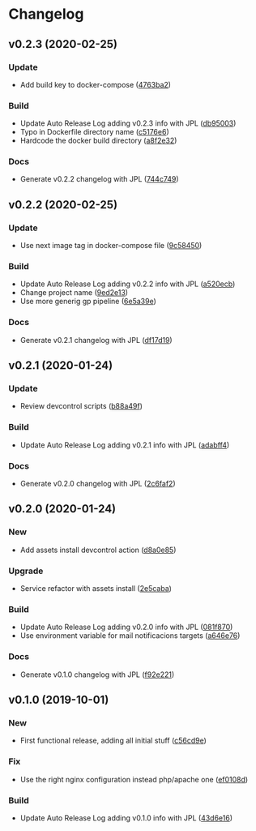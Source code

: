 # Changelog

## v0.2.3 (2020-02-25)

### Update

* Add build key to docker-compose ([4763ba2](https://github.com/teecke/gp-nginx/commit/4763ba2))

### Build

* Update Auto Release Log adding v0.2.3 info with JPL ([db95003](https://github.com/teecke/gp-nginx/commit/db95003))
* Typo in Dockerfile directory name ([c5176e6](https://github.com/teecke/gp-nginx/commit/c5176e6))
* Hardcode the docker build directory ([a8f2e32](https://github.com/teecke/gp-nginx/commit/a8f2e32))

### Docs

* Generate v0.2.2 changelog with JPL ([744c749](https://github.com/teecke/gp-nginx/commit/744c749))

## v0.2.2 (2020-02-25)

### Update

* Use next image tag in docker-compose file ([9c58450](https://github.com/teecke/gp-nginx/commit/9c58450))

### Build

* Update Auto Release Log adding v0.2.2 info with JPL ([a520ecb](https://github.com/teecke/gp-nginx/commit/a520ecb))
* Change project name ([9ed2e13](https://github.com/teecke/gp-nginx/commit/9ed2e13))
* Use more generig gp pipeline ([6e5a39e](https://github.com/teecke/gp-nginx/commit/6e5a39e))

### Docs

* Generate v0.2.1 changelog with JPL ([df17d19](https://github.com/teecke/gp-nginx/commit/df17d19))

## v0.2.1 (2020-01-24)

### Update

* Review devcontrol scripts ([b88a49f](https://github.com/teecke/gp-nginx/commit/b88a49f))

### Build

* Update Auto Release Log adding v0.2.1 info with JPL ([adabff4](https://github.com/teecke/gp-nginx/commit/adabff4))

### Docs

* Generate v0.2.0 changelog with JPL ([2c6faf2](https://github.com/teecke/gp-nginx/commit/2c6faf2))

## v0.2.0 (2020-01-24)

### New

* Add assets install devcontrol action ([d8a0e85](https://github.com/teecke/gp-nginx/commit/d8a0e85))

### Upgrade

* Service refactor with assets install ([2e5caba](https://github.com/teecke/gp-nginx/commit/2e5caba))

### Build

* Update Auto Release Log adding v0.2.0 info with JPL ([081f870](https://github.com/teecke/gp-nginx/commit/081f870))
* Use environment variable for mail notificacions targets ([a646e76](https://github.com/teecke/gp-nginx/commit/a646e76))

### Docs

* Generate v0.1.0 changelog with JPL ([f92e221](https://github.com/teecke/gp-nginx/commit/f92e221))

## v0.1.0 (2019-10-01)

### New

* First functional release, adding all initial stuff ([c56cd9e](https://github.com/teecke/gp-nginx/commit/c56cd9e))

### Fix

* Use the right nginx configuration instead php/apache one ([ef0108d](https://github.com/teecke/gp-nginx/commit/ef0108d))

### Build

* Update Auto Release Log adding v0.1.0 info with JPL ([43d6e16](https://github.com/teecke/gp-nginx/commit/43d6e16))

